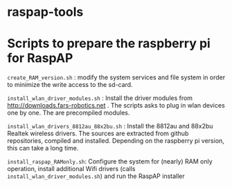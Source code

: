 # raspap-tools
Scripts to prepare the raspberry pi for RaspAP
==============================================

`create_RAM_version.sh` : modify the system services and file system in order to minimize the write access to the sd-card.

`install_wlan_driver_modules.sh` : Install the driver modules from http://downloads.fars-robotics.net . The scripts asks to plug in wlan devices one by one. The are precompiled modules. 

`install_wlan_drivers_8812au_88x2bu.sh` : Install the 8812au and 88x2bu Realtek wireless drivers. The sources are extracted from github repositories, compiled and installed. Depending on the raspberry pi version, this can take a long time.

`install_raspap_RAMonly.sh`: Configure the system for (nearly) RAM only operation, install additional Wifi drivers (calls `install_wlan_driver_modules.sh`) and run the RaspAP installer
